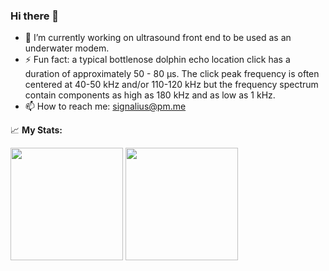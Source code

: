 ### Hi there 👋

- 🔭 I’m currently working on ultrasound front end to be used as an underwater modem.
- ⚡ Fun fact: a typical bottlenose dolphin echo location click has a duration of approximately 50 - 80 μs. The click peak frequency is often centered at 40-50 kHz and/or 110-120 kHz but the frequency spectrum contain components as high as 180 kHz and as low as 1 kHz.
- 📫 How to reach me: signalius@pm.me


📈 **My Stats:**

<p>
  <img height="180em" src="https://github-readme-stats.vercel.app/api?username=signalius&show_icons=true&hide_border=true&&count_private=true&include_all_commits=true" />
  <img height="180em" src="https://github-readme-stats.vercel.app/api/top-langs/?username=signalius&exclude_repo=van_design&show_icons=true&hide_border=true&layout=compact&langs_count=8"/>
</p>
 
